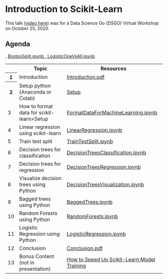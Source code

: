 # Introduction to Scikit-Learn

This talk ([video here](https://youtu.be/FFKMk6mcJlM)) was for a Data Science Go (DSGO) Virtual Workshop on October 25, 2020.

## Agenda

<table>
  <colgroup span="4"></colgroup>
  <tbody><tr>
  	<th></th>
    <th>Topic</th>
    <th>Resources</th>
  </tr>
  <tr>
  	<th>1</th>
    <td>Introduction</td>
    <td><a href="https://github.com/mGalarnyk/DSGO_IntroductionScikitLearn/blob/main/powerpoints/Introduction.pdf">Introduction.pdf</td>
  </tr>
  <tr>
  	<th>2</th>
    <td>Setup python (Anaconda or Colab)</td>
    <td><a href="https://github.com/mGalarnyk/DSGO_IntroductionScikitLearn/blob/main/Setup.md">Setup</a></td>
  </tr>
  <tr>
    <td>3</td>
    <td>How to format data for scikit-learn>Setup</a></td>
    <td><a href="https://github.com/mGalarnyk/DSGO_IntroductionScikitLearn/blob/main/notebooks/FormatDataForMachineLearning.ipynb">FormatDataForMachineLearning.ipynb</td>
  </tr>    
  <tr>
    <td>4</td>
    <td>Linear regression using scikit-learn</td>
    <td><a href="https://github.com/mGalarnyk/DSGO_IntroductionScikitLearn/blob/main/notebooks/LinearRegression.ipynb">LinearRegression.ipynb</td>
  </tr>
  <tr>
    <td>5</td>
    <td>Train test split</td>
    <td><a href="https://github.com/mGalarnyk/DSGO_IntroductionScikitLearn/blob/main/notebooks/TrainTestSplit.ipynb">TrainTestSplit.ipynb</td>,
    <a href="https://github.com/mGalarnyk/DSGO_IntroductionScikitLearn/blob/main/notebooks/BostonSplit.ipynb">BostonSplit.ipynb</td>    
  </tr>
  <tr>
    <td>6</td>
    <td>Decision trees for classification</td>
    <td><a href="https://github.com/mGalarnyk/DSGO_IntroductionScikitLearn/blob/main/notebooks/DecisionTreesClassification.ipynb">DecisionTreesClassification.ipynb</td>
  </tr>
  <tr>
    <td>7</td>
    <td>Decision trees for regression</td>
    <td><a href="https://github.com/mGalarnyk/DSGO_IntroductionScikitLearn/blob/main/notebooks/DecisionTreesRegression.ipynb">DecisionTreesRegression.ipynb</td>
  </tr>
  <tr>
    <td>8</td>
    <td>Visualize decision trees using Python</td>
    <td><a href="https://github.com/mGalarnyk/DSGO_IntroductionScikitLearn/blob/main/notebooks/DecisionTreesVisualization.ipynb">DecisionTreesVisualization.ipynb</td>
  </tr>
   <tr>
    <td>9</td>
    <td>Bagged trees using Python</td>
    <td><a href="https://github.com/mGalarnyk/DSGO_IntroductionScikitLearn/blob/main/notebooks/BaggedTrees.ipynb">BaggedTrees.ipynb</td>
  </tr>
  <tr>
    <td>10</td>
    <td>Random Forests using Python</td>
    <td><a href="https://github.com/mGalarnyk/DSGO_IntroductionScikitLearn/blob/main/notebooks/RandomForests.ipynb">RandomForests.ipynb</td>
  </tr>
  <tr>
    <td>11</td>
    <td>Logistic Regression using Python</td>
    <td><a href="https://github.com/mGalarnyk/DSGO_IntroductionScikitLearn/blob/main/notebooks/LogisticRegression.ipynb">LogisticRegression.ipynb</td>,
    <a href="https://github.com/mGalarnyk/DSGO_IntroductionScikitLearn/blob/main/notebooks/LogisticOneVsAll.ipynb">LogisticOneVsAll.ipynb</td>
  </tr>  
  <tr>
    <td>12</td>
    <td>Conclusion</td>
    <td><a href="https://github.com/mGalarnyk/DSGO_IntroductionScikitLearn/blob/main/notebooks/powerpoints/Conclusion.pdf">Conclusion.pdf</td>
  </tr>
  <tr>
    <td>13</td>
    <td>Bonus Content (not in presentation)</td>
    <td><a href="https://medium.com/distributed-computing-with-ray/how-to-speed-up-scikit-learn-model-training-aaf17e2d1e1">How to Speed Up Scikit-Learn Model Training</a></td>
  </tr>
</tbody></table>
